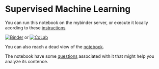 # Supervised Machine Learning
You can run this notebook on the mybinder server, or execute it locally acording to these [instructions](../readme.md)

[![Binder](https://mybinder.org/badge_logo.svg)](https://mybinder.org/v2/gh/statisticalbiotechnology/cb2030/master?filepath=nb%2Fsupervised%2FsupervisedML.ipynb) or 
 [![CoLab](https://colab.research.google.com/assets/colab-badge.svg)](https://colab.research.google.com/github/statisticalbiotechnology/cb2030/blob/master/nb/supervised/supervisedML.ipynb)

You can also reach a dead view of the [notebook](https://nbviewer.jupyter.org/github/statisticalbiotechnology/cb2030/blob/master/nb/supervised/supervisedML.ipynb).

The notebook have some [questions](questions.md) associated with it that might help you analyze its contence.
